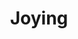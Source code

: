 ---
layout: home

title: Joying
titleTemplate: Joying Random Thought
hero:
  name: Joying
  text: say something
  tagline: nothing
  actions:
    - theme: brand
      text: think
      link: /think/about
    - theme: alt
      text: repo
      link: https://github.com/DrAugus/RandomThought
# Could add features description here
features:
  - title: Joying
    details: Random Thought
  - title: Joying
    details: Random Thought
  - title: Joying
    details: Random Thought
  - title: Joying
    details: Random Thought
  - title: Joying
    details: Random Thought
  - title: Joying
    details: Random Thought
---
